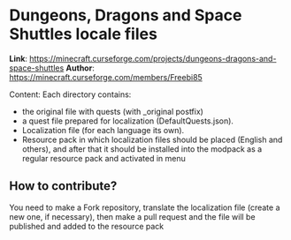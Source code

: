 # Dungeons, Dragons and Space Shuttles locale files

**Link**: https://minecraft.curseforge.com/projects/dungeons-dragons-and-space-shuttles
**Author**: https://minecraft.curseforge.com/members/Freebi85


Content:
Еach directory contains:

 - the original file with quests (with _original postfix)
 - a quest file prepared for localization  (DefaultQuests.json).
 - Localization file (for each language its own).
 - Resource pack in which localization files should be placed (English and others), and after that it should be installed into the modpack as a regular resource pack and activated in menu



## How to contribute?

You need to make a Fork repository, translate the localization file (create a new one, if necessary), then make a pull request and the file will be published and added to the resource pack
